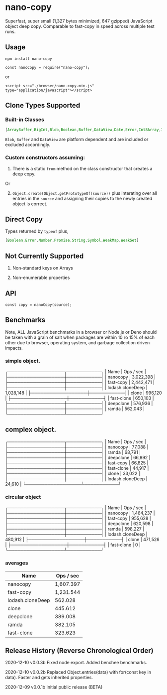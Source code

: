 # nano-copy

Superfast, super small (1,327 bytes minimized, 647 gzipped) JavaScript object deep copy. 
Comparable to fast-copy in speed across multiple test runs.

## Usage

```
npm install nano-copy
```

```
const nanoCopy = require("nano-copy");
```

or 

```
<script src="./browser/nano-copy.min.js" type="application/javascript"></script>
```

## Clone Types Supported

### Built-in Classes

```javascript
[ArrayBuffer,BigInt,Blob,Boolean,Buffer,DataView,Date,Error,Int8Array,Int16Array,Int32Array,Map,Number,RegExp,Set,String,Uint8Array,Uint16Array,Uint32Array]
```

`Blob`, `Buffer` and `DataView` are platform dependent and are included or excluded accordingly.

### Custom constructors assuming:

1) There is a static `from` method on the class constructor that creates a deep copy.

Or

2) `Object.create(Object.getPrototypeOf(source))` plus interating over all entries in the `source` and assigning their copies to the newly created object is correct.

## Direct Copy

Types returned by `typeof` plus,

```javascript
[Boolean,Error,Number,Promise,String,Symbol,WeakMap,WeakSet]
```

## Not Currently Supported

1) Non-standard keys on Arrays

2) Non-enumerable properties

## API

```
const copy = nanoCopy(source);
```

## Benchmarks

Note, ALL JavaScript benchmarks in a browser or Node.js or Deno should be taken with a grain of salt when packages are within 10 ro 15% of each other
due to browser, operating system, and garbage collection driven impacts.


### simple object.

┌──────────────────┬───────────┐
| Name             | Ops / sec |
├──────────────────┼───────────┤
| nanocopy         | 3,022,398 |
├──────────────────┼───────────┤
| fast-copy        | 2,442,471 |
├──────────────────┼───────────┤
| lodash.cloneDeep | 1,028,148 |
├──────────────────┼───────────┤
| clone            | 996,120   |
├──────────────────┼───────────┤
| fast-clone       | 650,103   |
├──────────────────┼───────────┤
| deepclone        | 576,936   |
├──────────────────┼───────────┤
| ramda            | 562,043   |
└──────────────────┴───────────┘

## complex object.

┌──────────────────┬───────────┐
| Name             | Ops / sec |
├──────────────────┼───────────┤
| nanocopy         | 77,088    |
├──────────────────┼───────────┤
| ramda            | 68,791    |
├──────────────────┼───────────┤
| deepclone        | 66,892    |
├──────────────────┼───────────┤
| fast-copy        | 66,825    |
├──────────────────┼───────────┤
| fast-clone       | 44,917    |
├──────────────────┼───────────┤
| clone            | 33,022    |
├──────────────────┼───────────┤
| lodash.cloneDeep | 24,610    |
└──────────────────┴───────────┘


### circular object

┌──────────────────┬───────────┐
| Name             | Ops / sec |
├──────────────────┼───────────┤
| nanocopy         | 1,464,237 |
├──────────────────┼───────────┤
| fast-copy        | 955,628   |
├──────────────────┼───────────┤
| deepclone        | 620,598   |
├──────────────────┼───────────┤
| ramda            | 598,227   |
├──────────────────┼───────────┤
| lodash.cloneDeep | 480,912   |
├──────────────────┼───────────┤
| clone            | 471,526   |
├──────────────────┼───────────┤
| fast-clone       | 0         |
└──────────────────┴───────────┘


### averages

| Name             | Ops / sec |
| ---------------- | --------- |
| nanocopy         | 1,607.397 |
| fast-copy        | 1,231.544 |
| lodash.cloneDeep | 562.028   |
| clone            | 445.612   |
| deepclone        | 389.008   |
| ramda            | 382.105   |
| fast-clone       | 323.623   |


## Release History (Reverse Chronological Order)

2020-12-10 v0.0.3b Fixed node export. Added benchee benchmarks.

2020-12-10 v0.0.2b Replaced Object.entries(data) with for(const key in data). Faster and gets inherited properties.

2020-12-09 v0.0.1b Initial public release (BETA)
